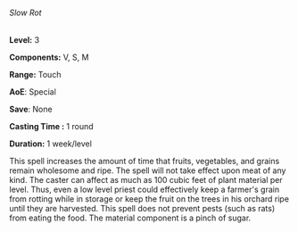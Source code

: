 ###### Slow Rot

**Level:** 3

**Components:** V, S, M

**Range:** Touch

**AoE**: Special

**Save**: None

**Casting Time :** 1 round

**Duration:** 1 week/level

This spell increases the amount of time that fruits, vegetables, and grains remain wholesome and ripe. The spell will not take effect upon meat of any kind. The caster can affect as much as 100 cubic feet of plant material per level. Thus, even a low level priest could effectively keep a farmer's grain from rotting while in storage or keep the fruit on the trees in his orchard ripe until they are harvested. This spell does not prevent pests (such as rats) from eating the food. The material component is a pinch of sugar.